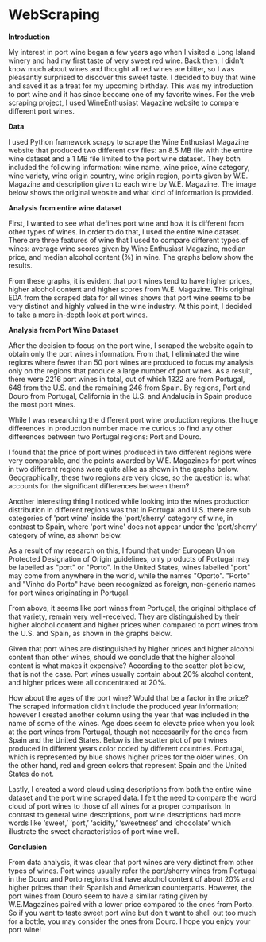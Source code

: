 # WebScraping

<b> Introduction </b> 

My interest in port wine began a few years ago when I visited a Long Island winery and had my first taste of very sweet red wine. Back then, I didn't know much about wines and thought all red wines are bitter, so I was pleasantly surprised to discover this sweet taste. I decided to buy that wine and saved it as a treat for my upcoming birthday. This was my introduction to port wine and it has since become one of my favorite wines. For the web scraping project, I used WineEnthusiast Magazine website to compare different port wines. 

<b> Data </b> 

I used Python framework scrapy to scrape the Wine Enthusiast Magazine website that produced two different csv files: an 8.5 MB file with the entire wine dataset and a 1 MB file limited to the port wine dataset. They both included the following information: wine name, wine price, wine category, wine variety, wine origin country, wine origin region, points given by W.E. Magazine and description given to each wine by W.E. Magazine. The image below shows the original website and what kind of information is provided.

<b> Analysis from entire wine dataset </b> 

First, I wanted to see what defines port wine and how it is different from other types of wines. In order to do that, I used the entire wine dataset. There are three features of wine that I used to compare different types of wines: average wine scores given by Wine Enthusiast Magazine, median price, and median alcohol content (%) in wine. The graphs below show the results. 

From these graphs, it is evident that port wines tend to have higher prices, higher alcohol content and higher scores from W.E. Magazine. This original EDA from the scraped data for all wines shows that port wine seems to be very distinct and highly valued in the wine industry. At this point, I decided to take a more in-depth look at port wines. 

<b> Analysis from Port Wine Dataset </b> 

After the decision to focus on the port wine, I scraped the website again to obtain only the port wines information. From that, I eliminated the wine regions where fewer than 50 port wines are produced to focus my analysis only on the regions that produce a large number of port wines. As a result, there were 2216 port wines in total, out of which 1322 are from Portugal, 648 from the U.S. and the remaining 246 from Spain. By regions, Port and Douro from Portugal, California in the U.S. and Andalucia in Spain produce the most port wines.

While I was researching the different port wine production regions, the huge differences in production number made me curious to find any other differences between two Portugal regions: Port and Douro. 

I found that the price of port wines produced in two different regions were very comparable, and the points awarded by W.E. Magazines for port wines in two different regions were quite alike as shown in the graphs below. Geographically, these two regions are very close, so the question is: what accounts for the significant differences between them? 

Another interesting thing I noticed while looking into the wines production distribution in different regions was that in Portugal and U.S. there are sub categories of 'port wine' inside the 'port/sherry' category of wine, in contrast to Spain, where 'port wine' does not appear under the 'port/sherry' category of wine, as shown below. 

As a result of my research on this, I found that under European Union Protected Designation of Origin guidelines, only products of Portugal may be labelled as "port" or "Porto". In the United States, wines labelled "port" may come from anywhere in the world, while the names "Oporto". "Porto" and "Vinho do Porto" have been recognized as foreign, non-generic names for port wines originating in Portugal. 

From above, it seems like port wines from Portugal, the original bithplace of that variety, remain very well-received. They are distinguished by their higher alcohol content and higher prices when compared to port wines from the U.S. and Spain, as shown in the graphs below. 

Given that port wines are distinguished by higher prices and higher alcohol content than other wines, should we conclude that the higher alcohol content is what makes it expensive? According to the scatter plot below, that is not the case. Port wines usually contain about 20% alcohol content, and higher prices were all concentrated at 20%. 

How about the ages of the port wine? Would that be a factor in the price? The scraped information didn’t include the produced year information; however I created another column using the year that was included in the name of some of the wines. Age does seem to elevate price when you look at the port wines from Portugal, though not necessarily for the ones from Spain and the United States. Below is the scatter plot of port wines produced in different years color coded by different countries. Portugal, which is represented by blue shows higher prices for the older wines. On the other hand, red and green colors that represent Spain and the United States do not. 

Lastly, I created a word cloud using descriptions from both the entire wine dataset and the port wine scraped data. I felt the need to compare the word cloud of port wines to those of all wines for a proper comparison. In contrast to general wine descriptions, port wine descriptions had more words like ‘sweet,’ ‘port,’ ‘acidity,’ ‘sweetness’ and ‘chocolate’ which illustrate the sweet characteristics of port wine well. 

<b> Conclusion </b> 

From data analysis, it was clear that port wines are very distinct from other types of wines. Port wines usually refer the port/sherry wines from Portugal in the Douro and Porto regions that have alcohol content of about 20% and higher prices than their Spanish and American counterparts. However, the port wines from Douro seem to have a similar rating given by W.E.Magazines paired with a lower price compared to the ones from Porto. So if you want to taste sweet port wine but don't want to shell out too much for a bottle, you may consider the ones from Douro. I hope you enjoy your port wine!
